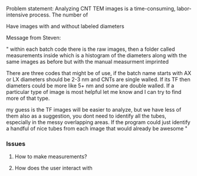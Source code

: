 Problem statement: Analyzing CNT TEM images is a time-consuming, labor-intensive process. The number of

Have images with and without labeled diameters

Message from Steven:

"
within each batch code there is the raw images, then a folder called measurements inside which is a histogram of the diameters along with the same images as before but with the manual measurment imprinted

There are three codes that might be of use, if the batch name starts with AX or LX diameters should be 2-3 nm and CNTs are single walled.  If its TF then diameters could be more like 5+ nm and some are double walled.
If a particular type of image is most helpful let me know and I can try to find more of that type.

my guess is the TF images will be easier to analyze, but we have less of them
also as a suggestion, you dont need to identify all the tubes, especially in the messy overlapping areas.  If the program could just identify a handful of nice tubes from each image that would already be awesome
"

### Issues

1. How to make measurements?

2. How does the user interact with
